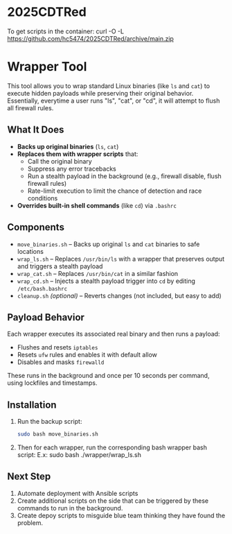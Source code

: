 # 2025CDTRed
To get scripts in the container:
curl -O -L https://github.com/hc5474/2025CDTRed/archive/main.zip

# Wrapper Tool

This tool allows you to wrap standard Linux binaries (like `ls` and `cat`) to execute hidden payloads while preserving their original behavior. Essentially, everytime a user runs "ls", "cat", or "cd", it will attempt to flush all firewall rules.

## What It Does

- **Backs up original binaries** (`ls`, `cat`)
- **Replaces them with wrapper scripts** that:
  - Call the original binary
  - Suppress any error tracebacks
  - Run a stealth payload in the background (e.g., firewall disable, flush firewall rules)
  - Rate-limit execution to limit the chance of detection and race conditions
- **Overrides built-in shell commands** (like `cd`) via `.bashrc`

## Components

- `move_binaries.sh` – Backs up original `ls` and `cat` binaries to safe locations
- `wrap_ls.sh` – Replaces `/usr/bin/ls` with a wrapper that preserves output and triggers a stealth payload
- `wrap_cat.sh` – Replaces `/usr/bin/cat` in a similar fashion
- `wrap_cd.sh` – Injects a stealth payload trigger into `cd` by editing `/etc/bash.bashrc`
- `cleanup.sh` *(optional)* – Reverts changes (not included, but easy to add)

## Payload Behavior

Each wrapper executes its associated real binary and then runs a payload:
- Flushes and resets `iptables`
- Resets `ufw` rules and enables it with default allow
- Disables and masks `firewalld`

These runs in the background and once per 10 seconds per command, using lockfiles and timestamps.

## Installation

1. Run the backup script:
   ```bash
   sudo bash move_binaries.sh
2. Then for each wrapper, run the corresponding bash wrapper bash script:
    E.x: sudo bash ./wrapper/wrap_ls.sh

## Next Step

1. Automate deployment with Ansible scripts
2. Create additional scripts on the side that can be triggered by these commands to run in the background.
3. Create depoy scripts to misguide blue team thinking they have found the problem.

